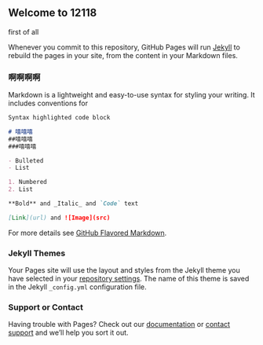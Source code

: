 ## Welcome to 12118

first of all

Whenever you commit to this repository, GitHub Pages will run [Jekyll](https://jekyllrb.com/) to rebuild the pages in your site, from the content in your Markdown files.

### 啊啊啊啊

Markdown is a lightweight and easy-to-use syntax for styling your writing. It includes conventions for

```markdown
Syntax highlighted code block

# 嘻嘻嘻
##嘻嘻嘻
###嘻嘻嘻

- Bulleted
- List

1. Numbered
2. List

**Bold** and _Italic_ and `Code` text

[Link](url) and ![Image](src)
```

For more details see [GitHub Flavored Markdown](https://guides.github.com/features/mastering-markdown/).

### Jekyll Themes

Your Pages site will use the layout and styles from the Jekyll theme you have selected in your [repository settings](https://github.com/Shenhualiang/12118/settings). The name of this theme is saved in the Jekyll `_config.yml` configuration file.

### Support or Contact

Having trouble with Pages? Check out our [documentation](https://help.github.com/categories/github-pages-basics/) or [contact support](https://github.com/contact) and we’ll help you sort it out.
